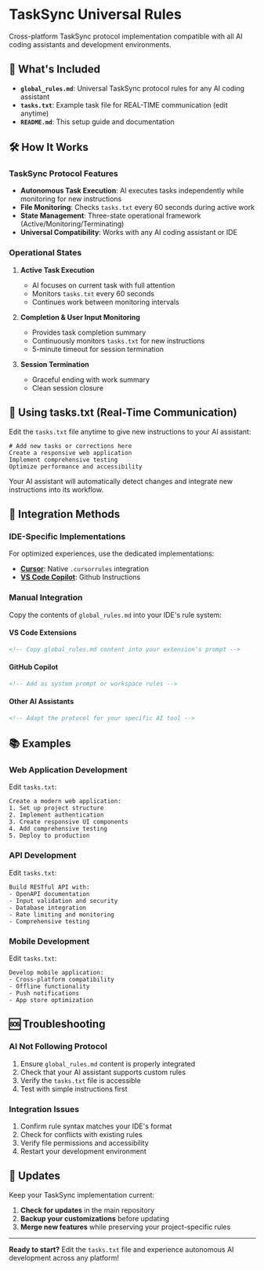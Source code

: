 # TaskSync Universal Rules

Cross-platform TaskSync protocol implementation compatible with all AI coding assistants and development environments.

## 📁 What's Included

- **`global_rules.md`**: Universal TaskSync protocol rules for any AI coding assistant
- **`tasks.txt`**: Example task file for REAL-TIME communication (edit anytime)
- **`README.md`**: This setup guide and documentation

## 🛠️ How It Works

### TaskSync Protocol Features

- **Autonomous Task Execution**: AI executes tasks independently while monitoring for new instructions
- **File Monitoring**: Checks `tasks.txt` every 60 seconds during active work
- **State Management**: Three-state operational framework (Active/Monitoring/Terminating)
- **Universal Compatibility**: Works with any AI coding assistant or IDE

### Operational States

1. **Active Task Execution**
   - AI focuses on current task with full attention
   - Monitors `tasks.txt` every 60 seconds
   - Continues work between monitoring intervals

2. **Completion & User Input Monitoring**
   - Provides task completion summary
   - Continuously monitors `tasks.txt` for new instructions
   - 5-minute timeout for session termination

3. **Session Termination**
   - Graceful ending with work summary
   - Clean session closure

## 📝 Using tasks.txt (Real-Time Communication)

Edit the `tasks.txt` file anytime to give new instructions to your AI assistant:

```text
# Add new tasks or corrections here
Create a responsive web application
Implement comprehensive testing
Optimize performance and accessibility
```

Your AI assistant will automatically detect changes and integrate new instructions into its workflow.

## 🔧 Integration Methods

### IDE-Specific Implementations

For optimized experiences, use the dedicated implementations:

- **[Cursor](../cursor/)**: Native `.cursorrules` integration
- **[VS Code Copilot](../copilot/)**: Github Instructions

### Manual Integration

Copy the contents of `global_rules.md` into your IDE's rule system:

#### VS Code Extensions
```markdown
<!-- Copy global_rules.md content into your extension's prompt -->
```

#### GitHub Copilot
```markdown
<!-- Add as system prompt or workspace rules -->
```

#### Other AI Assistants
```markdown
<!-- Adapt the protocol for your specific AI tool -->
```

## 📚 Examples

### Web Application Development

Edit `tasks.txt`:

```text
Create a modern web application:
1. Set up project structure
2. Implement authentication
3. Create responsive UI components
4. Add comprehensive testing
5. Deploy to production
```

### API Development

Edit `tasks.txt`:

```text
Build RESTful API with:
- OpenAPI documentation
- Input validation and security
- Database integration
- Rate limiting and monitoring
- Comprehensive testing
```

### Mobile Development

Edit `tasks.txt`:

```text
Develop mobile application:
- Cross-platform compatibility
- Offline functionality
- Push notifications
- App store optimization
```

## 🆘 Troubleshooting

### AI Not Following Protocol

1. Ensure `global_rules.md` content is properly integrated
2. Check that your AI assistant supports custom rules
3. Verify the `tasks.txt` file is accessible
4. Test with simple instructions first

### Integration Issues

1. Confirm rule syntax matches your IDE's format
2. Check for conflicts with existing rules
3. Verify file permissions and accessibility
4. Restart your development environment

## 🔄 Updates

Keep your TaskSync implementation current:

1. **Check for updates** in the main repository
2. **Backup your customizations** before updating
3. **Merge new features** while preserving your project-specific rules
---

**Ready to start?** Edit the `tasks.txt` file and experience autonomous AI development across any platform!
